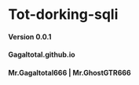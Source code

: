# Tot-dorking-sqli
#### Version 0.0.1 ####
#### Gagaltotal.github.io ####
#### Mr.Gagaltotal666 | Mr.GhostGTR666 ####
